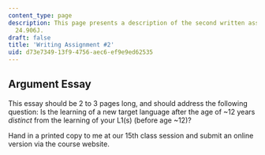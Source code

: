 ```yaml
---
content_type: page
description: This page presents a description of the second written assignment for
  24.906J.
draft: false
title: 'Writing Assignment #2'
uid: d73e7349-13f9-4756-aec6-ef9e9ed62535
---
```

## Argument Essay

This essay should be 2 to 3 pages long, and should address the following question: Is the learning of a new target language after the age of ~12 years *distinct* from the learning of your L1(s) (before age ~12)?

Hand in a printed copy to me at our 15th class session and submit an online version via the course website.